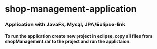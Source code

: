 # shop-management-application

### Application with JavaFx, Mysql, JPA/Eclipse-link 

#### To run the application create new project in eclipse, copy all files from shopManagement.rar to the project and run the applictaion.
